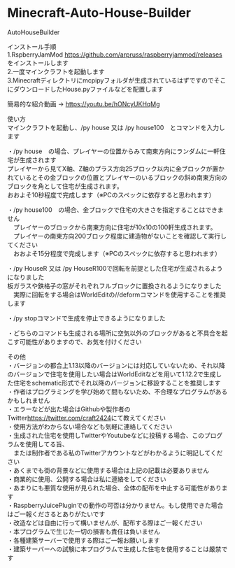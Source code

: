 # Minecraft-Auto-House-Builder

AutoHouseBuilder

インストール手順  
1.RspberryJamMod <https://github.com/arpruss/raspberryjammod/releases>をインストールします  
2.一度マインクラフトを起動します  
3.Minecraftディレクトリにmcpipyフォルダが生成されているはずですのでそこにダウンロードしたHouse.pyファイルなどを配置します  

簡易的な紹介動画 → <https://youtu.be/hONcyUKHqMg>  

使い方  
マインクラフトを起動し、/py house 又は /py house100　とコマンドを入力します  

・/py house　の場合、プレイヤーの位置からみて南東方向にランダムに一軒住宅が生成されます  
プレイヤーから見てX軸、Z軸のプラス方向25ブロック以内に金ブロックが置かれているとその金ブロックの位置とプレイヤーのいるブロックの斜め南東方向のブロックを角として住宅が生成されます。  
おおよそ10秒程度で完成します（※PCのスペックに依存すると思われます）  

・/py house100　の場合、金ブロックで住宅の大きさを指定することはできません  
　プレイヤーのブロックから南東方向に住宅が10x10の100軒生成されます。  
　プレイヤーの南東方向200ブロック程度に建造物がないことを確認して実行してください  
　おおよそ15分程度で完成します（※PCのスペックに依存すると思われます）  

・/py HouseR 又は /py HouseR100で回転を前提とした住宅が生成されるようになりました  
  板ガラスや鉄格子の窓がそれぞれフルブロックに置換されるようになりました  
　実際に回転をする場合はWorldEditの//deformコマンドを使用することを推奨します  

・/py stopコマンドで生成を停止できるようになりました  

・どちらのコマンドも生成される場所に空気以外のブロックがあると不具合を起こす可能性がありますので、お気を付けください  

その他  
・バージョンの都合上1.13以降のバージョンには対応していないため、それ以降のバージョンで住宅を使用したい場合はWorldEditなどを用いて1.12.2で生成した住宅をschematic形式でそれ以降のバージョンに移設することを推奨します  
・作者はプログラミングを学び始めて間もないため、不合理なプログラムがあるかもしれません  
・エラーなどが出た場合はGithubや製作者のTwitter<https://twitter.com/craft2424>にて教えてください  
・使用方法がわからない場合なども気軽に連絡してください  
・生成された住宅を使用しTwitterやYoutubeなどに投稿する場合、このプログラムを使用してる旨、  
　または制作者である私のTwitterアカウントなどがわかるように明記してください  
・あくまでも街の背景などに使用する場合は上記の記載は必要ありません  
・商業的に使用、公開する場合は私に連絡をしてください  
・あまりにも悪質な使用が見られた場合、全体の配布を中止する可能性があります  
・RaspberryJuicePluginでの動作の可否は分かりません。もし使用できた場合はご一報くださるとありがたいです  
・改造などは自由に行って構いませんが、配布する際はご一報ください    
・本プログラムで生じた一切の損害も責任は負いません  
・各種建築サーバーで使用する際はご一報お願いします  
・建築サーバーへの試験に本プログラムで生成した住宅を使用することは厳禁です  
